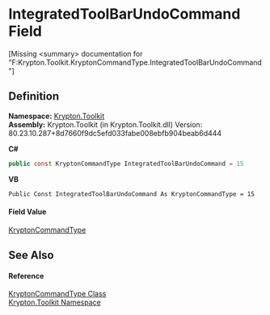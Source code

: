 # IntegratedToolBarUndoCommand Field


\[Missing &lt;summary&gt; documentation for "F:Krypton.Toolkit.KryptonCommandType.IntegratedToolBarUndoCommand"\]



## Definition
**Namespace:** <a href="79d2eac2-21f4-54ff-7552-b20c33c30600.md">Krypton.Toolkit</a>  
**Assembly:** Krypton.Toolkit (in Krypton.Toolkit.dll) Version: 80.23.10.287+8d7660f9dc5efd033fabe008ebfb904beab6d444

**C#**
``` C#
public const KryptonCommandType IntegratedToolBarUndoCommand = 15
```
**VB**
``` VB
Public Const IntegratedToolBarUndoCommand As KryptonCommandType = 15
```



#### Field Value
<a href="e9ee5f6c-3902-9c2a-57a3-e4206a487154.md">KryptonCommandType</a>

## See Also


#### Reference
<a href="e9ee5f6c-3902-9c2a-57a3-e4206a487154.md">KryptonCommandType Class</a>  
<a href="79d2eac2-21f4-54ff-7552-b20c33c30600.md">Krypton.Toolkit Namespace</a>  
